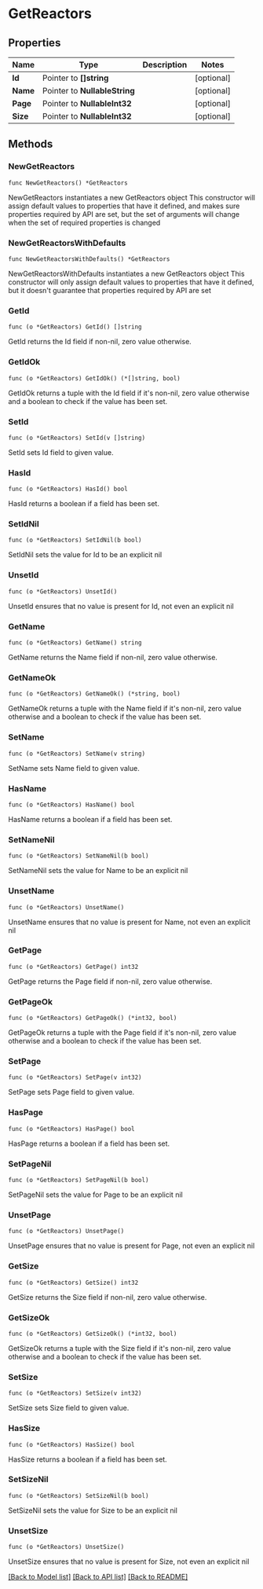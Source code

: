 # GetReactors

## Properties

Name | Type | Description | Notes
------------ | ------------- | ------------- | -------------
**Id** | Pointer to **[]string** |  | [optional] 
**Name** | Pointer to **NullableString** |  | [optional] 
**Page** | Pointer to **NullableInt32** |  | [optional] 
**Size** | Pointer to **NullableInt32** |  | [optional] 

## Methods

### NewGetReactors

`func NewGetReactors() *GetReactors`

NewGetReactors instantiates a new GetReactors object
This constructor will assign default values to properties that have it defined,
and makes sure properties required by API are set, but the set of arguments
will change when the set of required properties is changed

### NewGetReactorsWithDefaults

`func NewGetReactorsWithDefaults() *GetReactors`

NewGetReactorsWithDefaults instantiates a new GetReactors object
This constructor will only assign default values to properties that have it defined,
but it doesn't guarantee that properties required by API are set

### GetId

`func (o *GetReactors) GetId() []string`

GetId returns the Id field if non-nil, zero value otherwise.

### GetIdOk

`func (o *GetReactors) GetIdOk() (*[]string, bool)`

GetIdOk returns a tuple with the Id field if it's non-nil, zero value otherwise
and a boolean to check if the value has been set.

### SetId

`func (o *GetReactors) SetId(v []string)`

SetId sets Id field to given value.

### HasId

`func (o *GetReactors) HasId() bool`

HasId returns a boolean if a field has been set.

### SetIdNil

`func (o *GetReactors) SetIdNil(b bool)`

 SetIdNil sets the value for Id to be an explicit nil

### UnsetId
`func (o *GetReactors) UnsetId()`

UnsetId ensures that no value is present for Id, not even an explicit nil
### GetName

`func (o *GetReactors) GetName() string`

GetName returns the Name field if non-nil, zero value otherwise.

### GetNameOk

`func (o *GetReactors) GetNameOk() (*string, bool)`

GetNameOk returns a tuple with the Name field if it's non-nil, zero value otherwise
and a boolean to check if the value has been set.

### SetName

`func (o *GetReactors) SetName(v string)`

SetName sets Name field to given value.

### HasName

`func (o *GetReactors) HasName() bool`

HasName returns a boolean if a field has been set.

### SetNameNil

`func (o *GetReactors) SetNameNil(b bool)`

 SetNameNil sets the value for Name to be an explicit nil

### UnsetName
`func (o *GetReactors) UnsetName()`

UnsetName ensures that no value is present for Name, not even an explicit nil
### GetPage

`func (o *GetReactors) GetPage() int32`

GetPage returns the Page field if non-nil, zero value otherwise.

### GetPageOk

`func (o *GetReactors) GetPageOk() (*int32, bool)`

GetPageOk returns a tuple with the Page field if it's non-nil, zero value otherwise
and a boolean to check if the value has been set.

### SetPage

`func (o *GetReactors) SetPage(v int32)`

SetPage sets Page field to given value.

### HasPage

`func (o *GetReactors) HasPage() bool`

HasPage returns a boolean if a field has been set.

### SetPageNil

`func (o *GetReactors) SetPageNil(b bool)`

 SetPageNil sets the value for Page to be an explicit nil

### UnsetPage
`func (o *GetReactors) UnsetPage()`

UnsetPage ensures that no value is present for Page, not even an explicit nil
### GetSize

`func (o *GetReactors) GetSize() int32`

GetSize returns the Size field if non-nil, zero value otherwise.

### GetSizeOk

`func (o *GetReactors) GetSizeOk() (*int32, bool)`

GetSizeOk returns a tuple with the Size field if it's non-nil, zero value otherwise
and a boolean to check if the value has been set.

### SetSize

`func (o *GetReactors) SetSize(v int32)`

SetSize sets Size field to given value.

### HasSize

`func (o *GetReactors) HasSize() bool`

HasSize returns a boolean if a field has been set.

### SetSizeNil

`func (o *GetReactors) SetSizeNil(b bool)`

 SetSizeNil sets the value for Size to be an explicit nil

### UnsetSize
`func (o *GetReactors) UnsetSize()`

UnsetSize ensures that no value is present for Size, not even an explicit nil

[[Back to Model list]](../README.md#documentation-for-models) [[Back to API list]](../README.md#documentation-for-api-endpoints) [[Back to README]](../README.md)


